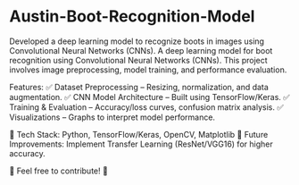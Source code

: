 # Austin-Boot-Recognition-Model
Developed a deep learning model to recognize boots in images using Convolutional Neural Networks (CNNs).
A deep learning model for boot recognition using Convolutional Neural Networks (CNNs). This project involves image preprocessing, model training, and performance evaluation.

Features:
✅ Dataset Preprocessing – Resizing, normalization, and data augmentation.
✅ CNN Model Architecture – Built using TensorFlow/Keras.
✅ Training & Evaluation – Accuracy/loss curves, confusion matrix analysis.
✅ Visualizations – Graphs to interpret model performance.

🔹 Tech Stack: Python, TensorFlow/Keras, OpenCV, Matplotlib
🔹 Future Improvements: Implement Transfer Learning (ResNet/VGG16) for higher accuracy.

📌 Feel free to contribute! 🚀
